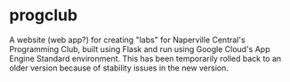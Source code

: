# progclub

A website (web app?) for creating "labs" for Naperville Central's Programming Club, built using Flask and run using Google Cloud's App Engine Standard environment. This has been temporarily rolled back to an older version because of stability issues in the new version.
